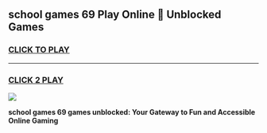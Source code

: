 
## school games 69 Play Online 👋 Unblocked Games
<h3>
<a href="https://news.freeplayer.one?title=school_games_69&ref=17GH">CLICK TO PLAY</a></h3>
<hr>

<h3>
<a href="https://news.freeplayer.one?title=school_games_69&ref=17GH">CLICK 2 PLAY</a>
  
</h3>

<a href="https://news.freeplayer.one?title=school_games_69&ref=17GH/"><img src="https://clearcache.store/games.png"></a>


**school games 69 games unblocked: Your Gateway to Fun and Accessible Online Gaming**
